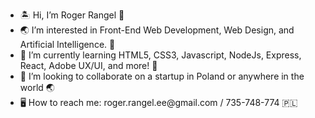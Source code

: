<ul> 

<li> 🏝 Hi, I’m Roger Rangel 🙂
<li> 🌏 I’m interested in Front-End Web Development, Web Design, and Artificial Intelligence. 🧠
<li> 🌱 I’m currently learning HTML5, CSS3, Javascript, NodeJs, Express, React, Adobe UX/UI, and more! 🦾
<li> 👔 I’m looking to collaborate on a startup in Poland or anywhere in the world 🌏
<li> 🖥 How to reach me: roger.rangel.ee@gmail.com / 735-748-774 🇵🇱
  
<ul>
